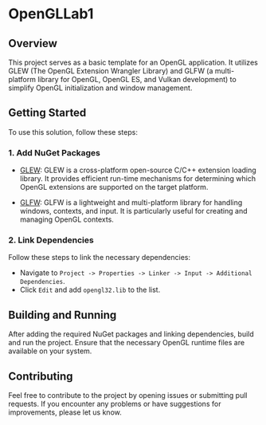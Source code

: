 # OpenGLLab1

## Overview

This project serves as a basic template for an OpenGL application. It utilizes GLEW (The OpenGL Extension Wrangler Library) and GLFW (a multi-platform library for OpenGL, OpenGL ES, and Vulkan development) to simplify OpenGL initialization and window management.

## Getting Started

To use this solution, follow these steps:

### 1. Add NuGet Packages

- [GLEW](https://www.nuget.org/packages/glew.v140): GLEW is a cross-platform open-source C/C++ extension loading library. It provides efficient run-time mechanisms for determining which OpenGL extensions are supported on the target platform.

- [GLFW](https://www.nuget.org/packages/glfw): GLFW is a lightweight and multi-platform library for handling windows, contexts, and input. It is particularly useful for creating and managing OpenGL contexts.

### 2. Link Dependencies

Follow these steps to link the necessary dependencies:

- Navigate to `Project -> Properties -> Linker -> Input -> Additional Dependencies`.
- Click `Edit` and add `opengl32.lib` to the list.

## Building and Running

After adding the required NuGet packages and linking dependencies, build and run the project. Ensure that the necessary OpenGL runtime files are available on your system.

## Contributing

Feel free to contribute to the project by opening issues or submitting pull requests. If you encounter any problems or have suggestions for improvements, please let us know.
